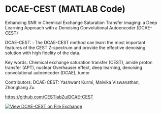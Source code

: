 # DCAE-CEST (MATLAB Code)
Enhancing SNR in Chemical Exchange Saturation Transfer imaging: a Deep Learning Approach with a Denoising Convolutional Autoencoder (DCAE-CEST)

DCAE-CEST: : The DCAE-CEST method can learn the most important features of the CEST Z-spectrum and provide the effective denoising solution with high fidelity of the data.

Key words: Chemical exchange saturation transfer (CEST), amide proton transfer (APT), nuclear Overhauser effect, deep learning, denoising convolutional autoencoder (DCAE), tumor

Contributors: DCAE-CEST: Yashwant Kurmi, Malvika Viswanathan, Zhongliang Zu

https://github.com/CESTlabZu/DCAE-CEST

[![View DCAE-CEST on File Exchange](https://www.mathworks.com/matlabcentral/images/matlab-file-exchange.svg)](https://www.mathworks.com/matlabcentral/fileexchange/167446-dcae-cest)

